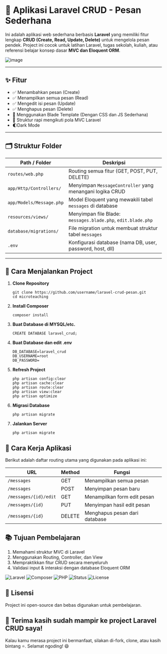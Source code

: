 # 💬 Aplikasi Laravel CRUD - Pesan Sederhana

Ini adalah aplikasi web sederhana berbasis **Laravel** yang memiliki fitur lengkap **CRUD (Create, Read, Update, Delete)** untuk mengelola pesan pendek.
Project ini cocok untuk latihan Laravel, tugas sekolah, kuliah, atau referensi belajar konsep dasar **MVC dan Eloquent ORM**.

![image](https://github.com/user-attachments/assets/499305f0-5306-4da7-97b4-9503b71cc6fe)

---

## ✨ Fitur

- ✅ Menambahkan pesan (Create)
- ✅ Menampilkan semua pesan (Read)
- ✅ Mengedit isi pesan (Update)
- ✅ Menghapus pesan (Delete)
- 🧠 Menggunakan Blade Template (Dengan CSS dan JS Sederhana)
- 🔧 Struktur rapi mengikuti pola MVC Laravel
- 🌓Dark Mode

---

## 🗂️ Struktur Folder

| **Path / Folder**             | **Deskripsi**                                                 |
|------------------------------|---------------------------------------------------------------|
| `routes/web.php`             | Routing semua fitur (GET, POST, PUT, DELETE)                  |
| `app/Http/Controllers/`      | Menyimpan `MessageController` yang menangani logika CRUD      |
| `app/Models/Message.php`     | Model Eloquent yang mewakili tabel `messages` di database     |
| `resources/views/`           | Menyimpan file Blade: `messages.blade.php`, `edit.blade.php`  |
| `database/migrations/`       | File migration untuk membuat struktur tabel `messages`        |
| `.env`                       | Konfigurasi database (nama DB, user, password, host, dll)     |

---

## 🚀 Cara Menjalankan Project

1. **Clone Repository**
   ```
   git clone https://github.com/username/laravel-crud-pesan.git
   cd microteaching
   ```
2. **Install Composer**
   ```
   composer install
   ```
3. **Buat Database di MYSQL/etc.**
   ```
   CREATE DATABASE laravel_crud;
   ```
4. **Buat Database dan edit .env**
    ```
   DB_DATABASE=laravel_crud
   DB_USERNAME=root
   DB_PASSWORD=
   ```
5. **Refresh Project**
   ```
   php artisan config:clear
   php artisan cache:clear
   php artisan route:clear
   php artisan view:clear
   php artisan optimize
   ```
6. **Migrasi Database**
   ```
   php artisan migrate
   ```
7. **Jalankan Server**
   ```
   php artisan migrate
   ```

## 🧠 Cara Kerja Aplikasi

Berikut adalah daftar routing utama yang digunakan pada aplikasi ini:

| **URL**                  | **Method** | **Fungsi**                          |
|--------------------------|------------|--------------------------------------|
| `/messages`              | GET        | Menampilkan semua pesan              |
| `/messages`              | POST       | Menyimpan pesan baru                 |
| `/messages/{id}/edit`    | GET        | Menampilkan form edit pesan          |
| `/messages/{id}`         | PUT        | Menyimpan hasil edit pesan           |
| `/messages/{id}`         | DELETE     | Menghapus pesan dari database        |

## 📚 Tujuan Pembelajaran
1. Memahami struktur MVC di Laravel
2. Menggunakan Routing, Controller, dan View
3. Mempraktikkan fitur CRUD secara menyeluruh
4. Validasi input & interaksi dengan database Eloquent ORM

![Laravel](https://img.shields.io/badge/Laravel-9.52.20-red?logo=laravel&logoColor=white)
![Composer](https://img.shields.io/badge/Composer-2.8.8-blue?logo=composer&logoColor=white)
![PHP](https://img.shields.io/badge/PHP-8.0.30-777bb3?logo=php&logoColor=white)
![Status](https://img.shields.io/badge/Project-Selesai-brightgreen)
![License](https://img.shields.io/badge/License-MIT-lightgrey)

## 📄 Lisensi
Project ini open-source dan bebas digunakan untuk pembelajaran.

## 🙌 Terima kasih sudah mampir ke project Laravel CRUD saya!
Kalau kamu merasa project ini bermanfaat, silakan di-fork, clone, atau kasih bintang ⭐.
Selamat ngoding! 😄
